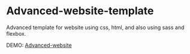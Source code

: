 # Advanced-website-template
Advanced template for website using css, html, and also using sass and flexbox.

DEMO: [Advanced-website](https://stevant90.github.io/advanced-website-template/)
